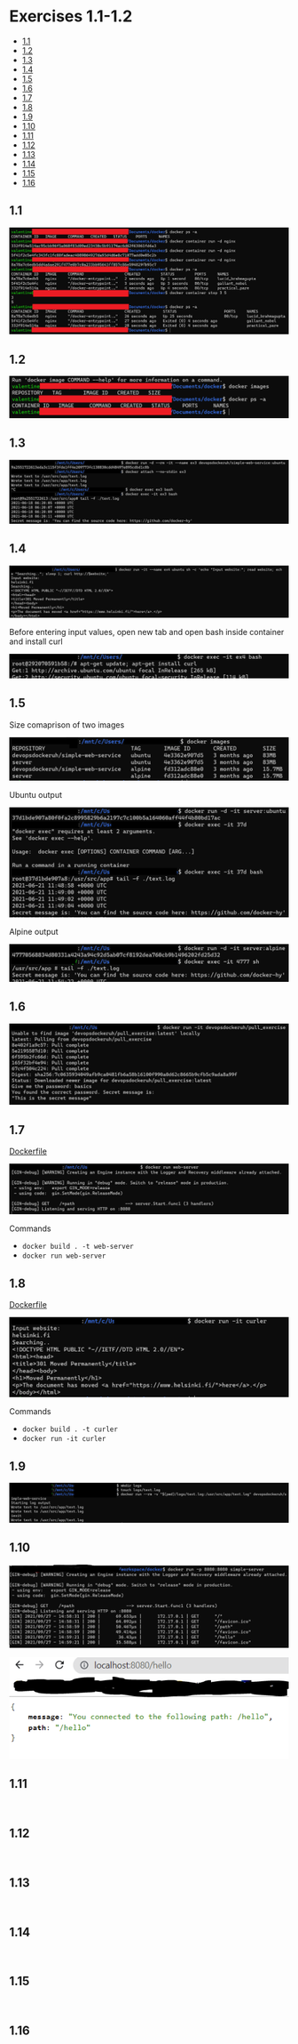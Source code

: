 # Exercises 1.1-1.2
  - [1.1](#11)
  - [1.2](#12)
  - [1.3](#13)
  - [1.4](#14)
  - [1.5](#15)
  - [1.6](#16)
  - [1.7](#17)
  - [1.8](#18)
  - [1.9](#19)
  - [1.10](#110)
  - [1.11](#111)
  - [1.12](#112)
  - [1.13](#113)
  - [1.14](#114)
  - [1.15](#115)
  - [1.16](#116)
## 1.1

![1.1](1.1.png)

## 1.2
![1.2](1.2.png)

## 1.3
![1.3](1.3.png)

## 1.4
![1.4.1](1.4.1.png)

Before entering input values, open new tab and open bash inside container and install curl

![1.4.2](1.4.2.png)

## 1.5
Size comaprison of two images

![1.5.1](1.5.1.png)

Ubuntu output

![1.5.2](1.5.2.png)

Alpine output

![1.5.3](1.5.3.png)

## 1.6

![1.6](1.6.png)

## 1.7
[Dockerfile](1.7/Dockerfile)

![1.7.1](1.7.1.png)

Commands
- `docker build . -t web-server`
- `docker run web-server`

## 1.8
[Dockerfile](1.8/Dockerfile)

![1.8.1](1.8.1.png)

Commands
- `docker build . -t curler`
- `docker run -it curler`

## 1.9

![1.9](1.9.png)

## 1.10

![1.10.1](1.10/1.10.1.png)

![1.10.2](1.10/1.10.2.png)

## 1.11

![]()

## 1.12

![]()

## 1.13

![]()

## 1.14

![]()

## 1.15

![]()

## 1.16

![]()

